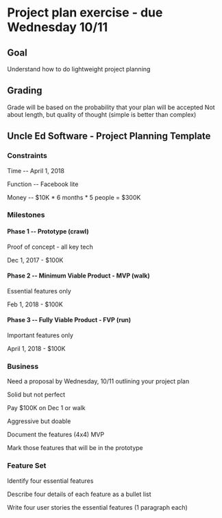 # Project plan exercise - due Wednesday 10/11


## Goal

Understand how to do lightweight project planning

## Grading

Grade will be based on the probability that your plan will be accepted
Not about length, but quality of thought (simple is better than complex)


## Uncle Ed Software - Project Planning Template


### Constraints

Time -- April 1, 2018

Function -- Facebook lite

Money -- $10K * 6 months * 5 people = $300K


### Milestones

#### Phase 1 -- Prototype (crawl)

Proof of concept - all key tech

Dec 1, 2017 - $100K

#### Phase 2 -- Minimum Viable Product - MVP (walk)

Essential features only

Feb 1, 2018 - $100K

#### Phase 3 -- Fully Viable Product - FVP (run)

Important features only

April 1, 2018 - $100K

### Business

Need a proposal by Wednesday, 10/11 outlining your project plan

Solid but not perfect

Pay $100K on Dec 1 or walk

Aggressive but doable

Document the features (4x4) MVP

Mark those features that will be in the prototype

### Feature Set

Identify four essential features

Describe four details of each feature as a bullet list

Write four user stories the essential features (1 paragraph each)
